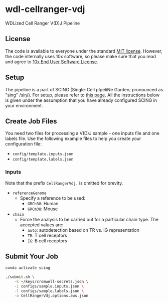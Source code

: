 # wdl-cellranger-vdj

WDLized Cell Ranger V(D)J Pipeline

## License

The code is available to everyone under the standard [MIT license](./LICENSE). However, the code internally uses 10x software, so please make sure that you read and agree to [10x End User Software License](https://www.10xgenomics.com/end-user-software-license-agreement).

## Setup

The pipeline is a part of SCING (Single-Cell pIpeliNe Garden; pronounced as "sing" /siŋ/). For setup, please refer to [this page](https://github.com/hisplan/scing). All the instructions below is given under the assumption that you have already configured SCING in your environment.

## Create Job Files

You need two files for processing a V(D)J sample - one inputs file and one labels file. Use the following example files to help you create your configuration file:

- `config/template.inputs.json`
- `config/template.labels.json`

### Inputs

Note that the prefix `CellRangerVdj.` is omitted for brevity.

- `referenceGenome`
  - Specify a reference to be used:
    - `GRCh38`: Human
    - `GRCm38`: Mouse
- `chain`
  - Force the analysis to be carried out for a particular chain type. The accepted values are:
    - `auto`: autodetection based on TR vs. IG representation
    - `TR`: T cell receptors
    - `IG`: B cell receptors

## Submit Your Job

```bash
conda activate scing

./submit.sh \
    -k ~/keys/cromwell-secrets.json \
    -i configs/sample.inputs.json \
    -l configs/sample.labels.json \
    -o CellRangerVdj.options.aws.json
```

